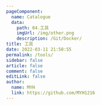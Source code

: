 ```yaml
---
pageComponent:
  name: Catalogue
  data:
    path: 04.工具
    imgUrl: /img/other.png
    description: /Git/Docker/
title: 工具
date: 2022-03-11 21:50:55
permalink: /tools/
sidebar: false
article: false
comment: false
editLink: false
author:
  name: MYH
  link: https://github.com/MYH1216
---
```


